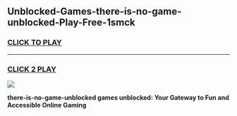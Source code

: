 
## Unblocked-Games-there-is-no-game-unblocked-Play-Free-1smck
<h3>
<a href="https://premium76.site?title=there-is-no-game-unblocked&ref=22A">CLICK TO PLAY</a></h3>
<hr>

<h3>
<a href="https://premium76.site?title=there-is-no-game-unblocked&ref=22A">CLICK 2 PLAY</a>
  
</h3>

<a href="https://premium76.site?title=there-is-no-game-unblocked&ref=22A"><img src="https://clearcache.store/games.png"></a>


**there-is-no-game-unblocked games unblocked: Your Gateway to Fun and Accessible Online Gaming**
